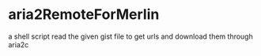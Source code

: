 # aria2RemoteForMerlin
a shell script read the given gist file to get urls and download them through aria2c
